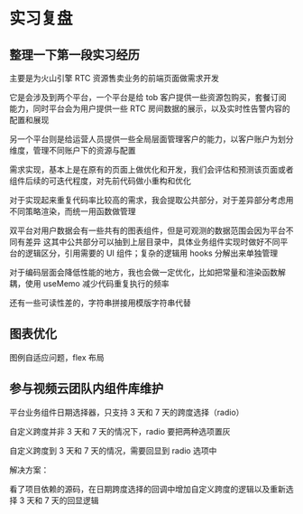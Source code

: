 # 实习复盘

## 整理一下第一段实习经历

主要是为火山引擎 RTC 资源售卖业务的前端页面做需求开发

它是会涉及到两个平台，一个平台是给 tob 客户提供一些资源包购买，套餐订阅能力，同时平台会为用户提供一些 RTC 房间数据的展示，以及实时性告警内容的配置和展现

另一个平台则是给运营人员提供一些全局层面管理客户的能力，以客户账户为划分维度，管理不同账户下的资源与配置

需求实现，基本上是在原有的页面上做优化和开发，我们会评估和预测该页面或者组件后续的可迭代程度，对先前代码做小重构和优化

对于实现起来重复代码率比较高的需求，我会提取公共部分，对于差异部分考虑用不同策略渲染，而统一用函数做管理

双平台对用户数据会有一些共有的图表组件，但是可观测的数据范围会因为平台不同有差异
这其中公共部分可以抽到上层目录中，具体业务组件实现时做好不同平台的逻辑区分，引用需要的 UI 组件；复杂的逻辑用 hooks 分解出来单独管理

对于编码层面会降低性能的地方，我也会做一定优化，比如把常量和渲染函数解耦，使用 useMemo 减少代码重复执行的频率

还有一些可读性差的，字符串拼接用模版字符串代替

## 图表优化

图例自适应问题，flex 布局

## 参与视频云团队内组件库维护

平台业务组件日期选择器，只支持 3 天和 7 天的跨度选择（radio）

自定义跨度并非 3 天和 7 天的情况下，radio 要把两种选项置灰

自定义跨度到 3 天和 7 天的情况，需要回显到 radio 选项中

解决方案：

看了项目依赖的源码，在日期跨度选择的回调中增加自定义跨度的逻辑以及重新选择 3 天和 7 天的回显逻辑
